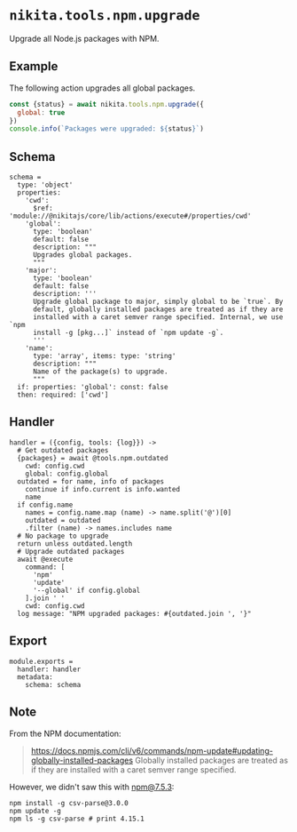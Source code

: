 
# `nikita.tools.npm.upgrade`

Upgrade all Node.js packages with NPM.

## Example

The following action upgrades all global packages.

```js
const {status} = await nikita.tools.npm.upgrade({
  global: true
})
console.info(`Packages were upgraded: ${status}`)
```

## Schema

    schema =
      type: 'object'
      properties:
        'cwd':
          $ref: 'module://@nikitajs/core/lib/actions/execute#/properties/cwd'
        'global':
          type: 'boolean'
          default: false
          description: """
          Upgrades global packages.
          """
        'major':
          type: 'boolean'
          default: false
          description: '''
          Upgrade global package to major, simply global to be `true`. By
          default, globally installed packages are treated as if they are
          installed with a caret semver range specified. Internal, we use `npm
          install -g [pkg...]` instead of `npm update -g`.
          '''
        'name':
          type: 'array', items: type: 'string'
          description: """
          Name of the package(s) to upgrade.
          """
      if: properties: 'global': const: false
      then: required: ['cwd']

## Handler

    handler = ({config, tools: {log}}) ->
      # Get outdated packages
      {packages} = await @tools.npm.outdated
        cwd: config.cwd
        global: config.global
      outdated = for name, info of packages
        continue if info.current is info.wanted
        name
      if config.name
        names = config.name.map (name) -> name.split('@')[0]
        outdated = outdated
        .filter (name) -> names.includes name
      # No package to upgrade
      return unless outdated.length
      # Upgrade outdated packages
      await @execute
        command: [
          'npm'
          'update'
          '--global' if config.global
        ].join ' '
        cwd: config.cwd
      log message: "NPM upgraded packages: #{outdated.join ', '}"

## Export

    module.exports =
      handler: handler
      metadata:
        schema: schema

## Note

From the NPM documentation:

> https://docs.npmjs.com/cli/v6/commands/npm-update#updating-globally-installed-packages
Globally installed packages are treated as if they are installed
with a caret semver range specified.

However, we didn't saw this with npm@7.5.3:

```
npm install -g csv-parse@3.0.0
npm update -g
npm ls -g csv-parse # print 4.15.1
```
